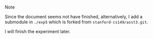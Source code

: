 > [!NOTE]
> 
> Since the document seems not have finished, alternatively, I add a submodule in `./exp5` which is forked from `stanford-cs149/asst3.git`.

I will finish the experiment later.